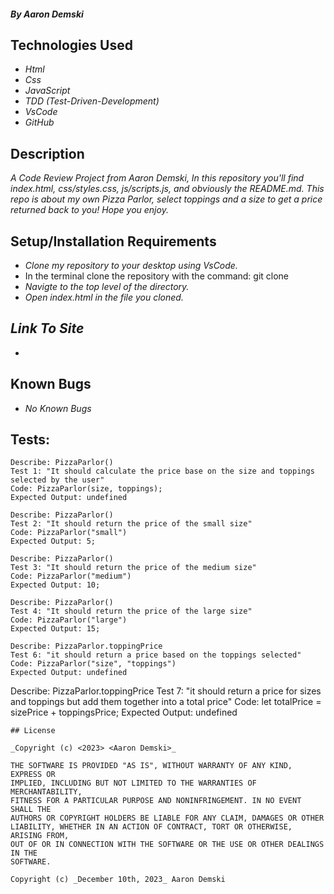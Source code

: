 #### _By Aaron Demski_

## Technologies Used

* _Html_
* _Css_
* _JavaScript_
* _TDD (Test-Driven-Development)_
* _VsCode_
* _GitHub_

## Description

_A Code Review Project from Aaron Demski, In this repository you'll find index.html, css/styles.css, js/scripts.js, and obviously the README.md. This repo is about my own Pizza Parlor, select toppings and a size to get a price returned back to you! Hope you enjoy._

## Setup/Installation Requirements

* _Clone my repository to your desktop using VsCode._
* In the terminal clone the repository with the command: git clone 
* _Navigte to the top level of the directory._
* _Open index.html in the file you cloned._

## _Link To Site_

* 

## Known Bugs

* _No Known Bugs_

## Tests:

```
Describe: PizzaParlor()
Test 1: "It should calculate the price base on the size and toppings selected by the user"
Code: PizzaParlor(size, toppings);
Expected Output: undefined
```
```
Describe: PizzaParlor()
Test 2: "It should return the price of the small size"
Code: PizzaParlor("small")
Expected Output: 5;
```
```
Describe: PizzaParlor()
Test 3: "It should return the price of the medium size"
Code: PizzaParlor("medium")
Expected Output: 10;
```
```
Describe: PizzaParlor()
Test 4: "It should return the price of the large size"
Code: PizzaParlor("large")
Expected Output: 15;
```
```
Describe: PizzaParlor.toppingPrice
Test 6: "it should return a price based on the toppings selected"
Code: PizzaParlor("size", "toppings")
Expected Output: undefined
```
Describe: PizzaParlor.toppingPrice
Test 7: "it should return a price for sizes and toppings but add them together into a total price"
Code: let totalPrice = sizePrice + toppingsPrice;
Expected Output: undefined
```
## License

_Copyright (c) <2023> <Aaron Demski>_

THE SOFTWARE IS PROVIDED "AS IS", WITHOUT WARRANTY OF ANY KIND, EXPRESS OR
IMPLIED, INCLUDING BUT NOT LIMITED TO THE WARRANTIES OF MERCHANTABILITY,
FITNESS FOR A PARTICULAR PURPOSE AND NONINFRINGEMENT. IN NO EVENT SHALL THE
AUTHORS OR COPYRIGHT HOLDERS BE LIABLE FOR ANY CLAIM, DAMAGES OR OTHER
LIABILITY, WHETHER IN AN ACTION OF CONTRACT, TORT OR OTHERWISE, ARISING FROM,
OUT OF OR IN CONNECTION WITH THE SOFTWARE OR THE USE OR OTHER DEALINGS IN THE
SOFTWARE.

Copyright (c) _December 10th, 2023_ Aaron Demski
